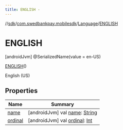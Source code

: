 ```yaml
---
title: ENGLISH -
---
```

//[sdk](../../../../index)/[com.swedbankpay.mobilesdk](../../index)/[Language](../index)/[ENGLISH](index)



# ENGLISH  
 [androidJvm] @SerializedName(value = en-US)  
  
[ENGLISH](index)()  


English (US)

   


## Properties  
  
|  Name |  Summary | 
|---|---|
| <a name="com.swedbankpay.mobilesdk/Language.ENGLISH/name/#/PointingToDeclaration/"></a>[name](name)| <a name="com.swedbankpay.mobilesdk/Language.ENGLISH/name/#/PointingToDeclaration/"></a> [androidJvm] val [name](name): [String](https://kotlinlang.org/api/latest/jvm/stdlib/kotlin/-string/index.html)   <br>|
| <a name="com.swedbankpay.mobilesdk/Language.ENGLISH/ordinal/#/PointingToDeclaration/"></a>[ordinal](ordinal)| <a name="com.swedbankpay.mobilesdk/Language.ENGLISH/ordinal/#/PointingToDeclaration/"></a> [androidJvm] val [ordinal](ordinal): [Int](https://kotlinlang.org/api/latest/jvm/stdlib/kotlin/-int/index.html)   <br>|

